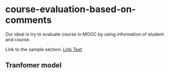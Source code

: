 # course-evaluation-based-on-comments
Our ideal is try to evaluate course in MOOC by using information of student and course. 

Link to the sample section: [Link Text](https://github.com/hyunwoongko/transformer)
## Tranfomer model
